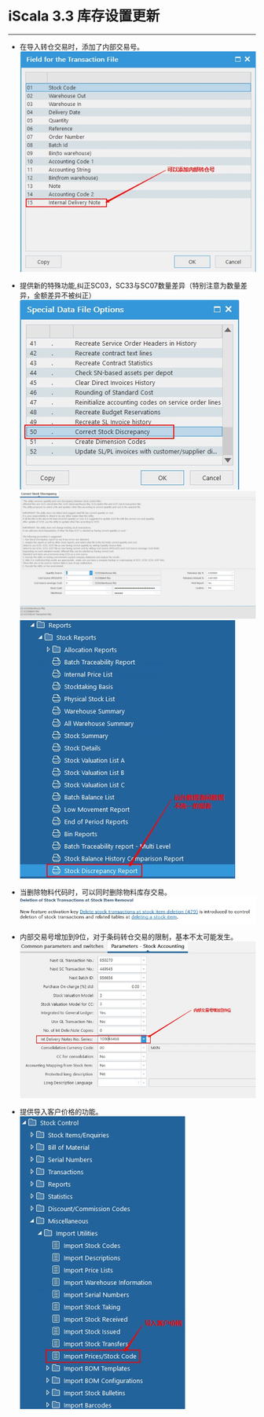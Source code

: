 # iScala 3.3 库存设置更新
************************
* 在导入转仓交易时，添加了内部交易号。
  ![](stock_add_internal_delivery_note_in_import_transfer_3.0sfp1.jpg)

* 提供新的特殊功能,纠正SC03，SC33与SC07数量差异（特别注意为数量差异，金额差异不被纠正）
  ![](stock_correct_sc33_sc07_diff_sdf50_3.0sfp1.jpg)
  ![](stock_correct_sc33_sc07_diff_sdf50_detail_3.0sfp1.jpg)
  ![](stock_correct_sc33_sc07_diff_sdf50_report_3.0sfp1.jpg)

* 当删除物料代码时，可以同时删除物料库存交易。
  ![](stock_del_stock_transaction_at_stock_item_delete_3.0sfp3.jpg)

* 内部交易号增加到9位，对于条码转仓交易的限制，基本不太可能发生。
  ![](stock_int_dn_length_add_to_9_3.0sfp3.jpg)

* 提供导入客户价格的功能。
  ![](stock_import_customer_price_3.3.jpg)
